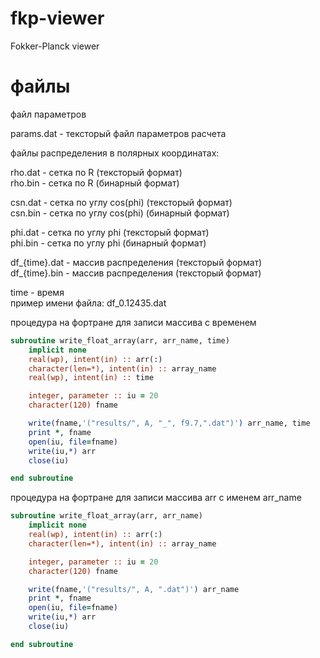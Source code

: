 # fkp-viewer
Fokker-Planck viewer


# файлы 
файл параметров

params.dat - тексторый файл параметров расчета

файлы распределения в полярных координатах:

rho.dat - сетка по R (тексторый формат)  
rho.bin - сетка по R (бинарный формат)

csn.dat - сетка по углу cos(phi) (тексторый формат)  
csn.bin - сетка по углу cos(phi) (бинарный формат)

phi.dat - сетка по углу phi (тексторый формат)  
phi.bin - сетка по углу phi (бинарный формат)

df_{time}.dat - массив распределения  (тексторый формат)  
df_{time}.bin - массив распределения  (тексторый формат)

time - время  
пример имени файла:
df_0.12435.dat


процедура на фортране для записи массива с временем
```fortran
subroutine write_float_array(arr, arr_name, time)
    implicit none
    real(wp), intent(in) :: arr(:)
    character(len=*), intent(in) :: array_name
    real(wp), intent(in) :: time

    integer, parameter :: iu = 20
    character(120) fname

    write(fname,'("results/", A, "_", f9.7,".dat")') arr_name, time
    print *, fname
    open(iu, file=fname)
    write(iu,*) arr
    close(iu)

end subroutine
```

процедура на фортране для записи массива arr с именем arr_name
```fortran
subroutine write_float_array(arr, arr_name)
    implicit none
    real(wp), intent(in) :: arr(:)
    character(len=*), intent(in) :: array_name

    integer, parameter :: iu = 20
    character(120) fname

    write(fname,'("results/", A, ".dat")') arr_name
    print *, fname
    open(iu, file=fname)
    write(iu,*) arr
    close(iu)

end subroutine
```